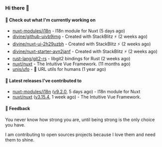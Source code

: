 ### Hi there 👋

#### 👷 Check out what I'm currently working on

- [nuxt-modules/i18n](https://github.com/nuxt-modules/i18n) - I18n module for Nuxt (5 days ago)
- [divine/github-uivb9img](https://github.com/divine/github-uivb9img) - Created with StackBlitz ⚡️ (2 weeks ago)
- [divine/nuxt-ui-2h29uzbh](https://github.com/divine/nuxt-ui-2h29uzbh) - Created with StackBlitz ⚡️ (2 weeks ago)
- [divine/nuxt-starter-avn2janf](https://github.com/divine/nuxt-starter-avn2janf) - Created with StackBlitz ⚡️ (2 weeks ago)
- [rust-lang/git2-rs](https://github.com/rust-lang/git2-rs) - libgit2 bindings for Rust (2 weeks ago)
- [nuxt/nuxt](https://github.com/nuxt/nuxt) - The Intuitive Vue Framework. (11 months ago)
- [unjs/ufo](https://github.com/unjs/ufo) - 🔗 URL utils for humans (1 year ago)

#### 🔭 Latest releases I've contributed to

- [nuxt-modules/i18n](https://github.com/nuxt-modules/i18n) ([v9.2.0](https://github.com/nuxt-modules/i18n/releases/tag/v9.2.0), 5 days ago) - I18n module for Nuxt
- [nuxt/nuxt](https://github.com/nuxt/nuxt) ([v3.15.4](https://github.com/nuxt/nuxt/releases/tag/v3.15.4), 1 week ago) - The Intuitive Vue Framework.

#### 💬 Feedback
You never know how strong you are, until being strong is the only choice you have.

I am contributing to open sources projects because I love them and need them to shine.
